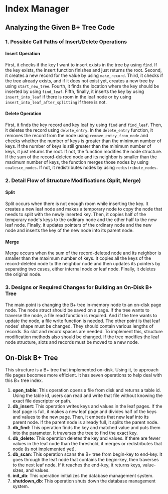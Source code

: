 # Index Manager

## Analyzing the Given B+ Tree Code

### 1. Possible Call Paths of Insert/Delete Operations

#### Insert Operation

First, it checks if the key I want to insert exists in the tree by using `find`. If the key exists, the insert function finishes and just returns the root. Second, it creates a new record for the value by using `make_record`. Third, it checks if the tree already exists, and if it does not exist yet, creates a new tree by using `start_new_tree`. Fourth, it finds the location where the key should be inserted by using `find_leaf`. Fifth, finally, it inserts the key by using `insert_into_leaf` if there is room in the leaf node or by using `insert_into_leaf_after_splitting` if there is not.

#### Delete Operation

First, it finds the key record and key leaf by using `find` and `find_leaf`. Then, it deletes the record using `delete_entry`. In the `delete_entry` function, it removes the record from the node using `remove_entry_from_node` and checks whether the number of keys is greater than the minimum number of keys. If the number of keys is still greater than the minimum number of keys, it just returns the root. If not, the function modifies the node structure. If the sum of the record-deleted node and its neighbor is smaller than the maximum number of keys, the function merges those nodes by using `coalesce_nodes`. If not, it redistributes nodes by using `redistribute_nodes`.

### 2. Detail Flow of Structure Modifications (Split, Merge)

#### Split

Split occurs when there is not enough room while inserting the key. It creates a new leaf node and makes a temporary node to copy the node that needs to split with the newly inserted key. Then, it copies half of the temporary node's keys to the ordinary node and the other half to the new leaf node. Finally, it updates pointers of the ordinary node and the new node and inserts the key of the new node into its parent node.

#### Merge

Merge occurs when the sum of the record-deleted node and its neighbor is smaller than the maximum number of keys. It copies all the keys of the record-deleted node to the neighbor node and then updates its pointers by separating two cases, either internal node or leaf node. Finally, it deletes the original node.

### 3. Designs or Required Changes for Building an On-Disk B+ Tree

The main point is changing the B+ tree in-memory node to an on-disk page node. The node struct should be saved on a page. If the tree wants to traverse the node, a file read function is required. And if the tree wants to update the node, a file write function is needed. The other point is that leaf nodes' shape must be changed. They should contain various lengths of records. So slot and record spaces are needed. To implement this, structure modification methods also should be changed. If the tree modifies the leaf node structure, slots and records must be moved to a new node.

## On-Disk B+ Tree

This structure is a B+ tree that implemented on-disk. Using it, to approach file pages becomes more efficient. It has seven operations to help deal with this B+ tree index.

1. **open_table**: This operation opens a file from disk and returns a table id. Using the table id, users can read and write that file without knowing the exact file descriptor or path.
2. **db_insert**: This operation writes keys and values in the leaf pages. If the leaf page is full, it makes a new leaf page and divides half of the keys and values to the new page. Then, it embeds that new leaf into its parent node. If the parent node is already full, it splits the parent node.
3. **db_find**: This operation finds the key and matched value and puts them into the parameter. It traverses the tree to find the exact key.
4. **db_delete**: This operation deletes the key and values. If there are fewer values in the leaf node than the threshold, it merges or redistributes that node (is not implemented yet).
5. **db_scan**: This operation scans the B+ tree from begin-key to end-key. It goes through the leaf node that contains the begin-key, then traverses to the next leaf node. If it reaches the end-key, it returns keys, value-sizes, and values.
6. **init_db**: This operation initializes the database management system.
7. **shutdown_db**: This operation shuts down the database management system.
